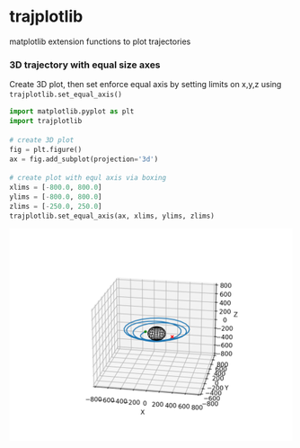 # trajplotlib
matplotlib extension functions to plot trajectories


### 3D trajectory with equal size axes

Create 3D plot, then set enforce equal axis by setting limits on x,y,z using `trajplotlib.set_equal_axis()` 

```python
import matplotlib.pyplot as plt
import trajplotlib

# create 3D plot
fig = plt.figure()
ax = fig.add_subplot(projection='3d')

# create plot with equl axis via boxing
xlims = [-800.0, 800.0]
ylims = [-800.0, 800.0]
zlims = [-250.0, 250.0]
trajplotlib.set_equal_axis(ax, xlims, ylims, zlims)
```

<p align="center">
  <img src="./examples/plot3d_example.png" width="550" title="hover text">
</p>
